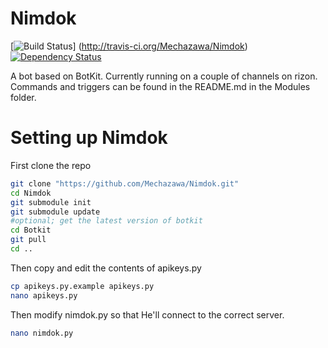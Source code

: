 Nimdok
======
[![Build Status](https://secure.travis-ci.org/Mechazawa/Nimdok.png)] (http://travis-ci.org/Mechazawa/Nimdok)[![Dependency Status](https://gemnasium.com/Mechazawa/Nimdok.png)](https://gemnasium.com/Mechazawa/Nimdok)

A bot based on BotKit. Currently running on a couple of channels on rizon.
Commands and triggers can be found in the README.md in the Modules folder.

Setting up Nimdok
======
First clone the repo
```bash
git clone "https://github.com/Mechazawa/Nimdok.git"
cd Nimdok
git submodule init
git submodule update
#optional; get the latest version of botkit
cd Botkit
git pull
cd ..
```

Then copy and edit the contents of apikeys.py
```bash
cp apikeys.py.example apikeys.py
nano apikeys.py
```

Then modify nimdok.py so that He'll connect to the correct server.
```bash
nano nimdok.py
```
